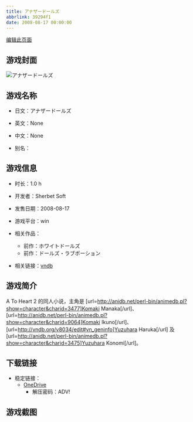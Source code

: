 ```yaml
---
title: アナザードールズ
abbrlink: 39294f1
date: 2008-08-17 00:00:00
---
```

[编辑此页面](https://github.com/ACG-3/ADV3-source/blob/main/source/_posts/games/%E3%82%A2%E3%83%8A%E3%82%B6%E3%83%BC%E3%83%89%E3%83%BC%E3%83%AB%E3%82%BA.md)

## 游戏封面

![アナザードールズ](https://pan.timero.xyz/d/onedrive/img_lib_001/%E3%82%A2%E3%83%8A%E3%82%B6%E3%83%BC%E3%83%89%E3%83%BC%E3%83%AB%E3%82%BA_cover.avif)


## 游戏名称

- 日文：アナザードールズ
- 英文：None
- 中文：None

- 别名：


## 游戏信息

- 时长：1.0 h
- 开发者：Sherbet Soft
- 发售日期：2008-08-17
- 游戏平台：win
- 相关作品：
   - 前作：ホワイトドールズ
   - 前作：ドールズ・ラブポーション

- 相关链接：[vndb](https://vndb.org/v8034)


## 游戏简介

A To Heart 2 的同人小说，主角是 [url=http://anidb.net/perl-bin/animedb.pl?show=character&charid=3477]Komaki Manaka[/url]、[url=http://anidb.net/perl-bin/animedb.pl?show=character&charid=9064]Komaki Ikuno[/url]、[url=http://vndb.org/v8034/edit#vn_geninfo]Yuzuhara Haruka[/url] 及 [url=http://anidb.net/perl-bin/animedb.pl?show=character&charid=3475]Yuzuhara Konomi[/url]。


## 下载链接

- 稳定链接：
    - [OneDrive](https://pan.timero.xyz/onedrive/adv_lib_001/%E3%82%A2%E3%83%8A%E3%82%B6%E3%83%BC%E3%83%89%E3%83%BC%E3%83%AB%E3%82%BA)
        - 解压密码：ADV!



## 游戏截图


